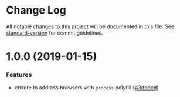 # Change Log

All notable changes to this project will be documented in this file. See [standard-version](https://github.com/conventional-changelog/standard-version) for commit guidelines.

<a name="1.0.0"></a>
# 1.0.0 (2019-01-15)


### Features

* ensure to address browsers with `process` polyfill ([43dbded](https://github.com/medikoo/essentials/commit/43dbded))
